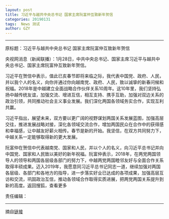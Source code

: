 ```yaml
---
layout: post
title: 习近平与越共中央总书记 国家主席阮富仲互致新年贺信
categories: 20190131
tags:  News 测试
author: GZY
---
```


*****

原标题：习近平与越共中央总书记 国家主席阮富仲互致新年贺信

央视网消息（新闻联播）：1月28日，中共中央总书记、国家主席习近平与越共中央总书记、国家主席阮富仲互致新年贺信。

习近平在贺信中表示，值此已亥春节即将来临之际，我代表中国党、政府、人民，并以我个人的名义，向你并通过你向越南党、政府、人民，致以诚挚的新春问候和祝福。2018年是中越建立全面战略合作伙伴关系10周年。这10年里，我们坚持弘扬中越传统友谊，加强交流、增进互信，相互支持、携手互助，加强对双边关系的政治引领，共同推动社会主义事业发展。我们深化两国各领域务实合作，实现互利共赢。

习近平指出，展望未来，双方要以更广阔的视野谋划两国关系发展蓝图，加强高层交往，推进发展战略对接，深化各领域交流合作，增加两国民众在合作中的获得感和幸福感，让中越友好薪火相传。春节是新的开始。我坚信，在双方共同努力下，中越关系一定能够取得新的更大发展。

阮富仲在贺信中代表越南党、国家和人民，并以个人的名义，向习近平总书记并向中国党、国家和人民致以美好的新年祝福。阮富仲表示，2018年，在两党两国领导人的领导和两国各层级各部门的努力下，中越两党两国睦邻友好与全面合作关系取得丰硕成果。迈入2019年，我愿意同习近平总书记同志一道，继续加强对两国各层级、各部门和各地方的指导，进一步落实好业已达成的各项成果，加强高层互访和交流，巩固政治互信，推动各领域合作取得实质进展，把两党两国关系提升到新的高度。返回搜狐，查看更多

责任编辑：

*****

摘自[链接](http://www.sohu.com/a/291984073_428290?g=0?code=95c8a5071b55efa39826d81bc6b2c56f)
